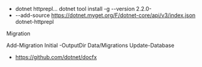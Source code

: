 
* dotnet httprepl...
dotnet tool install -g --version 2.2.0-
* --add-source https://dotnet.myget.org/F/dotnet-core/api/v3/index.json dotnet-httprepl

Migration

Add-Migration Initial -OutputDir Data/Migrations
Update-Database

* https://github.com/dotnet/docfx

